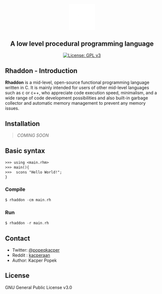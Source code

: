 <div align="center">

<img src="branding\logo.png" width="17%">

## A low level procedural programming language 
[![License: GPL v3](https://img.shields.io/badge/License-GPLv3-blue.svg)](https://www.gnu.org/licenses/gpl-3.0)
</div>

 ## Rhaddon - Introduction
**Rhaddon** is a mid-level, open-source functional programming language written in C. It is mainly intended for users of other mid-level languages ​​such as c or c++, who appreciate code execution speed, minimalism, and a wide range of code development possibilities and also built-in garbage collector and automatic memory management to prevent any memory issues.

## Installation
> *COMING SOON*

## Basic syntax
```
>>> using <main.rhm>
>>> main(){
>>>  scons "Hello World!";
}
```
### Compile
```c
$ rhaddon -cm main.rh
```
### Run
```c
$ rhaddon -r main.rh
```

## Contact
- Twitter: [@popeqkacper](https://twitter.com/popeqkacper) 
- Reddit : [kacperaan](https://reddit.com/u/kacperaan)
- Author: Kacper Popek

## License
GNU General Public License v3.0
